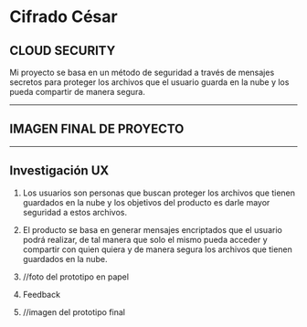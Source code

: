 # Cifrado César

## CLOUD SECURITY

Mi proyecto se basa en un método de seguridad a través de mensajes secretos para proteger los archivos que el usuario guarda en la nube y los pueda compartir de manera segura.

***

## IMAGEN FINAL DE PROYECTO

***

## Investigación UX

1. Los usuarios son personas que buscan proteger los archivos que tienen guardados en la nube y los objetivos del producto es darle mayor seguridad a estos archivos.

2. El producto se basa en generar mensajes encriptados que el usuario podrá realizar, de tal manera que solo el mismo pueda acceder y compartir con quien quiera y de manera segura los archivos que tienen guardados en la nube.

3. //foto del prototipo en papel

4. Feedback

5. //imagen del prototipo final
